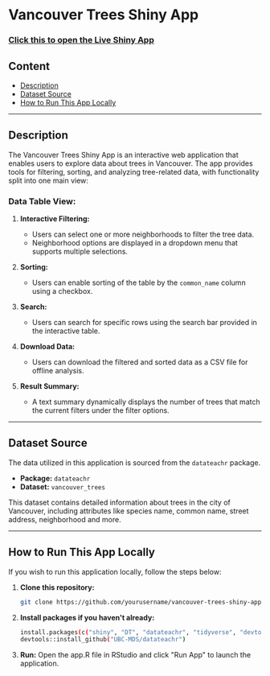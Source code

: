 # Vancouver Trees Shiny App

### [Click this to open the Live Shiny App](https://shirlina.shinyapps.io/vancouver_tree_table/)

## Content
- [Description](#description)
- [Dataset Source](#dataset-source)
- [How to Run This App Locally](#how-to-run-this-app-locally)

---

## Description
The Vancouver Trees Shiny App is an interactive web application that enables users to explore data about trees in Vancouver. The app provides tools for filtering, sorting, and analyzing tree-related data, with functionality split into one main view:

### Data Table View:
1. **Interactive Filtering:**
   - Users can select one or more neighborhoods to filter the tree data.
   - Neighborhood options are displayed in a dropdown menu that supports multiple selections.

2. **Sorting:**
   - Users can enable sorting of the table by the `common_name` column using a checkbox.

3. **Search:**
   - Users can search for specific rows using the search bar provided in the interactive table.

4. **Download Data:**
   - Users can download the filtered and sorted data as a CSV file for offline analysis.

5. **Result Summary:**
   - A text summary dynamically displays the number of trees that match the current filters under the filter options.

---

## Dataset Source
The data utilized in this application is sourced from the `datateachr` package.

- **Package:** `datateachr`
- **Dataset:** `vancouver_trees`

This dataset contains detailed information about trees in the city of Vancouver, including attributes like species name, common name, street address, neighborhood and more.

---

## How to Run This App Locally
If you wish to run this application locally, follow the steps below:

1. **Clone this repository:**
   ```bash
   git clone https://github.com/yourusername/vancouver-trees-shiny-app.git

2. **Install packages if you haven't already:**
   ```bash
   install.packages(c("shiny", "DT", "datateachr", "tidyverse", "devtools"))
   devtools::install_github("UBC-MDS/datateachr")
   
3. **Run:**
   Open the app.R file in RStudio and click "Run App" to launch the application.

